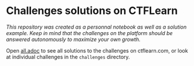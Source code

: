 # Challenges solutions on CTFLearn

*This repository was created as a personnal notebook as well as a solution example. Keep in mind that the challenges on the platform should be answered autonomously to maximize your own growth.*

Open [all.adoc](all.adoc) to see all solutions to the challenges on ctflearn.com, or look at individual challenges in the `challenges` directory.
